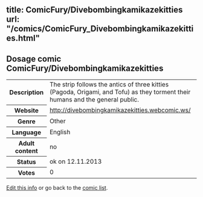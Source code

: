title: ComicFury/Divebombingkamikazekitties
url: "/comics/ComicFury_Divebombingkamikazekitties.html"
---
Dosage comic ComicFury/Divebombingkamikazekitties
-----------------------------------------

<p id="msg"></p>
<script type="text/javascript">
if (window.location.search === '?edit_info_mail=sent_ok') {
  var elem = document.getElementById("msg");
  elem.innerHTML = 'Edited information sucessfully sent for review, which is usually done daily. Thanks!';
  elem.className = 'ok';
}
</script>
<table class="comicinfo">
<tr>
<th>Description</th><td>The strip follows the antics of three kitties (Pagoda, Origami, and Tofu) as they torment their humans and the general public.</td>
</tr>
<tr>
<th>Website</th><td><a href="http://divebombingkamikazekitties.webcomic.ws/">http://divebombingkamikazekitties.webcomic.ws/</a></td>
</tr>
<tr>
<th>Genre</th><td>Other</td>
</tr>
<tr>
<th>Language</th><td>English</td>
</tr>
<tr>
<th>Adult content</th><td>no</td>
</tr>
<tr>
<th>Status</th><td>ok on 12.11.2013</td>
</tr>
<tr>
<th>Votes</th><td>0</td>
</tr>
</table>

[Edit this info](ComicFury_Divebombingkamikazekitties_edit.html) or go back to the [comic list](../comic-index.html).
